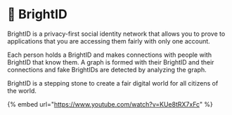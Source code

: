 # 🔆 BrightID

BrightID is a privacy-first social identity network that allows you to prove to applications that you are accessing them fairly with only one account.

Each person holds a BrightID and makes connections with people with BrightID that know them. A graph is formed with their BrightID and their connections and fake BrightIDs are detected by analyzing the graph.

BrightID is a stepping stone to create a fair digital world for all citizens of the world.

{% embed url="https://www.youtube.com/watch?v=KUe8tRX7xFc" %}



